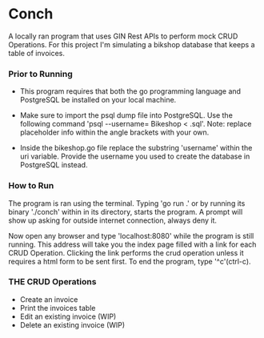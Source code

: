 # Conch

A locally ran program that uses GIN Rest APIs to perform mock CRUD Operations.
For this project I'm simulating a bikshop database that keeps a table of invoices.

### Prior to Running

* This program requires that both the go programming language 
  and PostgreSQL be installed on your local machine.

* Make sure to import the psql dump file into PostgreSQL.
  Use the following command 'psql --username=<username> Bikeshop <  <filename>.sql'.
  Note: replace placeholder info within the angle brackets with your own.

* Inside the bikeshop.go file replace the substring 'username' within the uri variable. 
  Provide the username you used to create the database in PostgreSQL instead.

### How to Run

The program is ran using the terminal. Typing 'go run .' or  by running 
its binary './conch' within in its directory, starts the program.
A prompt will show up  asking for outside internet connection, always deny it.

Now open any browser and type 'localhost:8080' while the program is still running.
This address will take you the index page filled with a link for each CRUD Operation.
Clicking the link performs the crud operation unless it requires a html form to be sent first.
To end the program,  type '^c'(ctrl-c).

### THE CRUD Operations

* Create an invoice 
* Print the invoices table
* Edit an existing invoice (WIP)
* Delete an existing invoice (WIP)
